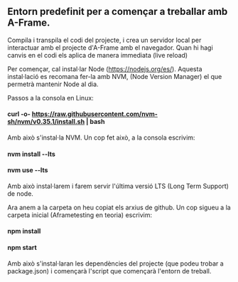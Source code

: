 ## Entorn predefinit per a començar a treballar amb A-Frame.

Compila i transpila el codi del projecte, i crea un servidor local per interactuar amb el projecte d'A-Frame amb el navegador. Quan hi hagi canvis en el codi els aplica de manera immediata (live reload)

Per començar, cal instal·lar Node (https://nodejs.org/es/). Aquesta instal·lació es recomana fer-la amb NVM, (Node Version Manager) el que permetrà mantenir Node al dia.

Passos a la consola en Linux:
#### curl -o- https://raw.githubusercontent.com/nvm-sh/nvm/v0.35.1/install.sh | bash

Amb això s'instal·la NVM. Un cop fet això, a la consola escrivim:
#### nvm install --lts
#### nvm use --lts

Amb això instal·larem i farem servir l'última versió LTS (Long Term Support) de node.

Ara anem a la carpeta on heu copiat els arxius de github. Un cop sigueu a la carpeta inicial (Aframetesting en teoria) escrivim:
#### npm install
#### npm start

Amb això s'instal·laran les dependències del projecte (que podeu trobar a package.json) i començarà l'script que començarà l'entorn de treball.